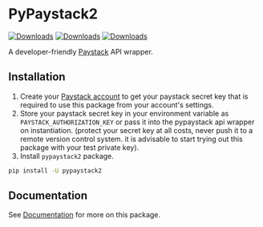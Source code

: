 # PyPaystack2

[![Downloads](https://static.pepy.tech/badge/pypaystack2)](https://pepy.tech/project/pypaystack2)
[![Downloads](https://static.pepy.tech/badge/pypaystack2/month)](https://pepy.tech/project/pypaystack2)
[![Downloads](https://static.pepy.tech/badge/pypaystack2/week)](https://pepy.tech/project/pypaystack2)

A developer-friendly [Paystack](https://paystack.com/) API wrapper.

## Installation

1. Create your [Paystack account](https://paystack.com/) to get your paystack secret key that is required to use this
   package from your account's settings.
2. Store your paystack secret key in your environment variable as `PAYSTACK_AUTHORIZATION_KEY` or pass it into the
   pypaystack api wrapper on instantiation. (protect your secret key at all costs, never push it to a remote version
   control system. it is advisable to start trying out this package with your test private key).
3. Install `pypaystack2` package.

```bash
pip install -U pypaystack2
```

## Documentation
See [Documentation](https://gray-adeyi.github.io/pypaystack2/) for more on this package.